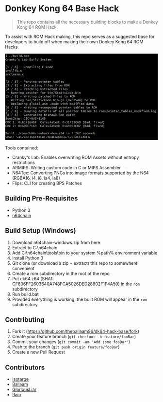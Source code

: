 # Donkey Kong 64 Base Hack
> This repo contains all the necessary building blocks to make a Donkey Kong 64 ROM Hack.

To assist with ROM Hack making, this repo serves as a suggested base for developers to build off when making their own Donkey Kong 64 ROM Hacks.

![](bin/build_example.png)

Tools contained:
* Cranky's Lab: Enables overwriting ROM Assets without entropy restrictions
* ARMIPS: Writing custom code in C or MIPS Assembler
* N64Tex: Converting PNGs into image formats supported by the N64 (RGBA16, i4, i8, ia4, ia8)
* Flips: CLI for creating BPS Patches

## Building Pre-Requisites
* Python 3
* [n64chain](https://github.com/tj90241/n64chain/releases/tag/9.1.0)
## Build Setup (Windows)
1. Download n64chain-windows.zip from here
2. Extract to C:\n64chain
3. Add C:\n64chain\tools\bin to your system %path% environment variable
4. Install Python 3
5. Git clone (or download a zip + extract) this repo to somewhere convenient
6. Create a rom subdirectory in the root of the repo
7. Put dk64.z64 (SHA1: CF806FF2603640A748FCA5026DED28802F1F4A50) in the `rom` subdirectory
8. Run build.bat
9. Provided everything is working, the built ROM will appear in the `rom` subdirectory

## Contributing

1. Fork it (<https://github.com/theballaam96/dk64-hack-base/fork>)
2. Create your feature branch (`git checkout -b feature/fooBar`)
3. Commit your changes (`git commit -am 'Add some fooBar'`)
4. Push to the branch (`git push origin feature/fooBar`)
5. Create a new Pull Request

## Contributors
* [Isotarge](https://twitter.com/isotarge)
* [Ballaam](https://twitter.com/tjballaam)
* [GloriousLiar](https://twitter.com/gloriousliar)
* [Rain](https://twitter.com/rainchus)